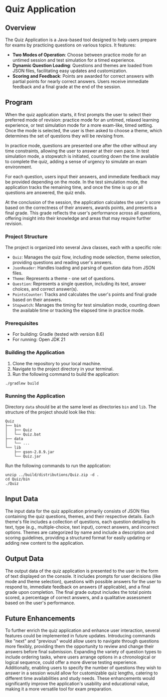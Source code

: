 # Quiz Application

## Overview

The Quiz Application is a Java-based tool designed to help users prepare for exams by practicing questions on various topics. It features:

- **Two Modes of Operation**: Choose between practice mode for an untimed session and test simulation for a timed experience.
- **Dynamic Question Loading**: Questions and themes are loaded from JSON files, facilitating easy updates and customization.
- **Scoring and Feedback**: Points are awarded for correct answers with partial points for nearly correct answers. Users receive immediate feedback and a final grade at the end of the session.

## Program
When the quiz application starts, it first prompts the user to select their preferred mode of revision: practice mode for an untimed, relaxed learning experience, or test simulation mode for a more exam-like, timed setting. Once the mode is selected, the user is then asked to choose a theme, which determines the set of questions they will be revising from.

In practice mode, questions are presented one after the other without any time constraints, allowing the user to answer at their own pace. In test simulation mode, a stopwatch is initiated, counting down the time available to complete the quiz, adding a sense of urgency to simulate an exam environment.

For each question, users input their answers, and immediate feedback may be provided depending on the mode. In the test simulation mode, the application tracks the remaining time, and once the time is up or all questions are answered, the quiz ends.

At the conclusion of the session, the application calculates the user's score based on the correctness of their answers, awards points, and presents a final grade. This grade reflects the user's performance across all questions, offering insight into their knowledge and areas that may require further revision.

### Project Structure

The project is organized into several Java classes, each with a specific role:

- `Quiz`: Manages the quiz flow, including mode selection, theme selection, providing questions and reading user's answers.
- `JsonReader`: Handles loading and parsing of question data from JSON files.
- `Theme`: Represents a theme - one set of questions.
- `Question`: Represents a single question, including its text, answer choices, and correct answer(s).
- `PointsCounter`: Tracks and calculates the user's points and final grade based on their answers.
- `Stopwatch`: Manages the timing for test simulation mode, counting down the available time or tracking the elapsed time in practice mode.

### Prerequisites

- For building: Gradle (tested with version 8.6)
- For running: Open JDK 21

### Building the Application

1. Clone the repository to your local machine.
2. Navigate to the project directory in your terminal.
3. Run the following command to build the application:

```shell
./gradlew build
```
### Running the Application

Directory `data` should be at the same level as directories `bin` and `lib`. The structure of the project should look like this:

```
Quiz
├── bin
│   ├── Quiz
│   └── Quiz.bat
├── data
│   └── ...
└── lib
    ├── gson-2.8.9.jar
    └── Quiz.jar

```
Run the following commands to run the application:
```
unzip ../build/distributions/Quiz.zip -d .
cd Quiz/bin
./Quiz
```

## Input Data
The input data for the quiz application primarily consists of JSON files containing the quiz questions, themes, and their respective details. Each theme's file includes a collection of questions, each question detailing its text, type (e.g., multiple-choice, text input), correct answers, and incorrect options. Themes are categorized by name and include a description and scoring guidelines, providing a structured format for easily updating or adding new content to the application.

## Output Data
The output data of the quiz application is presented to the user in the form of text displayed on the console. It includes prompts for user decisions (like mode and theme selection), questions with possible answers for the user to respond to, immediate feedback on answers (if applicable), and a final grade upon completion. The final grade output includes the total points scored, a percentage of correct answers, and a qualitative assessment based on the user's performance.

## Future Enhancements
To further enrich the quiz application and enhance user interaction, several features could be implemented in future updates. Introducing commands like "next" and "previous" would allow users to navigate through questions more flexibly, providing them the opportunity to review and change their answers before final submission. Expanding the variety of question types to include ordering tasks, where users arrange options in a chronological or logical sequence, could offer a more diverse testing experience. Additionally, enabling users to specify the number of questions they wish to answer in a session would allow for customizable quiz lengths, catering to different time availabilities and study needs. These enhancements would significantly improve the application's usability and educational value, making it a more versatile tool for exam preparation.

